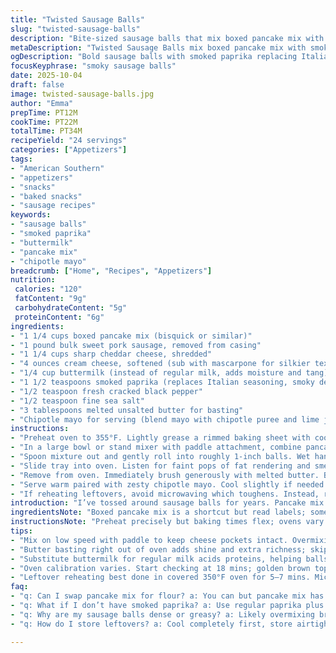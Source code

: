 ```yaml
---
title: "Twisted Sausage Balls"
slug: "twisted-sausage-balls"
description: "Bite-sized sausage balls that mix boxed pancake mix with savory sweet pork sausage, sharp cheddar, and cream cheese for rich gooeyness. Italian seasoning swapped with smoky smoked paprika, lending a bold edge. Milk swapped for buttermilk—helps bite hold better, tangy undertone. Gentle shaping, room to breathe on baking tray with spaced balls. Cooked until deeply browned tops crackle and internal temp hits 140-150°F. Melted butter pour immediately after baking adds gloss and richness. Serve hot. Aioli replaced with chipotle mayo for smoky kick. Visual cues, subtle aromas of browned cheese and spice signal doneness better than clock. Mixes quick prep with fun, flaky, cheesy satisfaction. Timed around 30 minutes but look for that golden crust."
metaDescription: "Twisted Sausage Balls mix boxed pancake mix with smoky paprika, sharp cheddar, and buttermilk for tangy, crispy bites with melted butter gloss and chipotle mayo kick."
ogDescription: "Bold sausage balls with smoked paprika replacing Italian seasoning, buttermilk keeps moisture, butter basting adds gloss. Serve hot with chipotle mayo for smoky punch."
focusKeyphrase: "smoky sausage balls"
date: 2025-10-04
draft: false
image: twisted-sausage-balls.jpg
author: "Emma"
prepTime: PT12M
cookTime: PT22M
totalTime: PT34M
recipeYield: "24 servings"
categories: ["Appetizers"]
tags:
- "American Southern"
- "appetizers"
- "snacks"
- "baked snacks"
- "sausage recipes"
keywords:
- "sausage balls"
- "smoked paprika"
- "buttermilk"
- "pancake mix"
- "chipotle mayo"
breadcrumb: ["Home", "Recipes", "Appetizers"]
nutrition: 
 calories: "120"
 fatContent: "9g"
 carbohydrateContent: "5g"
 proteinContent: "6g"
ingredients:
- "1 1/4 cups boxed pancake mix (bisquick or similar)"
- "1 pound bulk sweet pork sausage, removed from casing"
- "1 1/4 cups sharp cheddar cheese, shredded"
- "4 ounces cream cheese, softened (sub with mascarpone for silkier texture)"
- "1/4 cup buttermilk (instead of regular milk, adds moisture and tang)"
- "1 1/2 teaspoons smoked paprika (replaces Italian seasoning, smoky depth)"
- "1/2 teaspoon fresh cracked black pepper"
- "1/2 teaspoon fine sea salt"
- "3 tablespoons melted unsalted butter for basting"
- "Chipotle mayo for serving (blend mayo with chipotle puree and lime juice)"
instructions:
- "Preheat oven to 355°F. Lightly grease a rimmed baking sheet with cooking spray or lightly oil it with vegetable oil; keeps balls from sticking but prevents heavy crust."
- "In a large bowl or stand mixer with paddle attachment, combine pancake mix, sausage, cheddar, cream cheese, buttermilk, smoked paprika, pepper, and salt. Use paddle on low speed. Texture will be sticky, thick but moldable. Avoid overmixing; breaks down cheese too much."
- "Spoon mixture out and gently roll into roughly 1-inch balls. Wet hands a little if sticky. Place on baking tray spaced at least 1 1/4 inches apart so heat circulates evenly and edges crisp."
- "Slide tray into oven. Listen for faint pops of fat rendering and smell deep aromas of sausage and smoky paprika. Bake 18–23 minutes. Start checking at 18. Tops should be golden brown and slightly cracked. Insert instant-read thermometer in center; aim for 140–150°F internal temp. Too long dries out."
- "Remove from oven. Immediately brush generously with melted butter. Balls will glisten and carry butter flavor deeply while still hot. Don't skip basting; adds richness and shine."
- "Serve warm paired with zesty chipotle mayo. Cool slightly if needed or keep in warm oven (150°F) to maintain internal juiciness without overbaking."
- "If reheating leftovers, avoid microwaving which toughens. Instead, reheat covered in 350°F oven for 5–7 minutes. Rest a couple minutes before serving to let juices redistribute."
introduction: "I’ve tossed around sausage balls for years. Pancake mix instead of flour makes these fast—skip measuring flour, leavening, salt every bake. Sweet pork sausage is classic but can get boring. Added smoked paprika here, swapped milk for buttermilk to punch up flavor and texture. Softened cream cheese gives luscious goo instead of dry crumb. Baste with butter right out of oven? Game changer. Crispy outside, melting cheesy inside. Watch for visual cues—golden browned tops, slight cracking, smell bursting with spices—that’s how you know you’re in business. Spacing balls is crucial, no crowded baking sheets here otherwise you get steaming, not crisping. I always keep chipotle mayo on hand for a smoky bite with these—forget plain ketchup."
ingredientsNote: "Boxed pancake mix is a shortcut but read labels; some have sugar, so adjust salt accordingly. Sweet pork sausage can be swapped with spicy Italian sausage for heat or turkey sausage for leaner option. Sharp cheddar gives bold flavor, but try smoked gouda for a deep smoky note. Cream cheese adds moisture and melt—substitute mascarpone for silkier texture or even ricotta for lighter feel (but hold back on the milk if you do). Buttermilk over regular milk acids proteins slightly, helps balls set better and adds subtle tang. Smoked paprika in place of usual Italian seasoning cuts through the richness and adds a smoky layer. Salt and pepper bring out flavors but balance if using pre-seasoned sausage. Butter basting at end locks in moisture and adds still-warm richness—no shortcuts here. Chipotle mayo is a swap for aioli; smoky, spicy, cool contrast. If you don’t have chipotle, plain mayo or sour cream mix with lemon zest."
instructionsNote: "Preheat precisely but baking times flex; ovens vary. Grease baking sheet lightly with spray or oil—too much leads to greasy bottoms, too little sticks. Mixing with paddle on low speeds reduces overworked gluten, keeps sausage in little pockets rather than totally blended. The batter should be tacky but not sloppy; wetter mix means flatter, greasy balls. Roll gently, avoiding packing too tight—gaps let heat permeate and balls puff up nicely instead of dense. Space balls properly or they steam and won’t develop crust. Use visual cues: tops should have an even golden brown color and slight cracks—this means fats rendered, cheese melted. Smell bursts of cooked sausage mixed with paprika hint well-done. Internal temp 140–150°F very useful but if no thermometer, trust smell and appearance. Remove and immediately brush melted butter; skipping this step leads to dull dryer balls. Let cool briefly before serving to avoid hot cheese explosions but best hot. For leftovers, bake reheat avoids microwave rubberiness. If you want a fluffy interior, try letting mixture rest light 5 minutes before baking; binds moisture, smooths texture."
tips:
- "Mix on low speed with paddle to keep cheese pockets intact. Overmixing breaks down cheese causing dense texture. Thick sticky batter necessary but avoid sloppy liquids. Wet hands help shape 1-inch balls gently; don’t pack tight or inhibits puffing. Spacing crucial; 1 1/4 inches apart lets heat circulate, keeps crust crisp, not steamed. Watch for subtle aroma and popping fat, signs for ready."
- "Butter basting right out of oven adds shine and extra richness; skip and balls dry/dull fast. Melted butter seeps into cracks. Use unsalted to control salt levels. If using alternate cheese like gouda, expect a different melt and flavor layer. Sub mascarpone for silky cream cheese but adjust liquid slightly to avoid overly soft mix."
- "Substitute buttermilk for regular milk acids proteins, helping balls hold shape better with subtle tang. Skipping buttermilk means drier, less tender interiors. No buttermilk? Thin cream with lemon juice 5 mins prior for DIY acid. Spices balance moisture, smoked paprika replaces Italian seasoning with more punch and smokiness; use fresh cracked pepper for sharper note."
- "Oven calibration varies. Start checking at 18 mins; golden brown tops with slight cracks signal rendered fat and flavor locked in. If no thermometer, smell is a great guide—rich sausage and smoked paprika aromas intensify when done. Internal temp 140 to 150°F ensures juiciness and food safety without drying. Avoid hot spots; rotate tray if needed mid bake."
- "Leftover reheating best done in covered 350°F oven for 5–7 mins. Microwaving toughens texture and melts cheese unevenly. Resting a couple minutes after reheating redistributes juices preventing dry bites. If you want fluffier texture, try resting raw mixture briefly before baking; binds moisture, smooths mix but timing varies based on ambient conditions."
faq:
- "q: Can I swap pancake mix for flour? a: You can but pancake mix has leavening/salt already so skip adding more. Using plain flour means adding baking powder and salt separately. Pancake mix shortcut speeds up prep but sugars may alter browning. Adjust salt accordingly."
- "q: What if I don’t have smoked paprika? a: Use regular paprika plus a pinch of cayenne for heat. Smoked paprika gives that deep smoky edge but plain paprika with black pepper still works. Italian seasoning is milder, so flavor will shift. Chipotle powder or liquid smoke can patch the gap too."
- "q: Why are my sausage balls dense or greasy? a: Likely overmixing breaking cheese and meat pockets; makes dense, less flaky. Too wet batter from excess buttermilk or oil causes greasy bottoms. Space balls properly on tray. Keep mix tacky but firm. Letting rest 5 minutes before baking sets moisture distributed better."
- "q: How do I store leftovers? a: Cool completely first, store airtight in fridge up to 3 days. Freeze raw balls on tray then bag after freezing; bake from frozen, add few extra minutes. Reheat wrapped in foil at moderate oven temp to avoid drying. Not good microwaved reheated, texture suffers."

---
```

